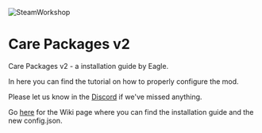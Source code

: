 ![SteamWorkshop](https://steamuserimages-a.akamaihd.net/ugc/1834652524924230581/23F98A782514328954E1128DF6658D6218950A9F/?imw=637&imh=358&ima=fit&impolicy=Letterbox&imcolor=%23000000&letterbox=true)

# Care Packages v2
Care Packages v2 - a installation guide by Eagle.

In here you can find the tutorial on how to properly configure the mod.

Please let us know in the [Discord](https://discord.gg/hKeDPcwCGx) if we've missed anything.


Go [here](https://github.com/Eaglescabin/Care-Packages/wiki) for the Wiki page where you can find the installation guide and the new config.json.
